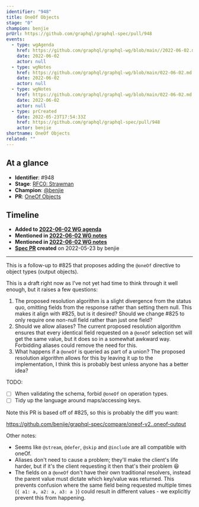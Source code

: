 ```yaml
---
identifier: "948"
title: OneOf Objects
stage: "0"
champion: benjie
prUrl: https://github.com/graphql/graphql-spec/pull/948
events:
  - type: wgAgenda
    href: https://github.com/graphql/graphql-wg/blob/main//2022-06-02.md
    date: 2022-06-02
    actor: null
  - type: wgNotes
    href: https://github.com/graphql/graphql-wg/blob/main/022-06-02.md
    date: 2022-06-02
    actor: null
  - type: wgNotes
    href: https://github.com/graphql/graphql-wg/blob/main/022-06-02.md
    date: 2022-06-02
    actor: null
  - type: prCreated
    date: 2022-05-23T17:54:33Z
    href: https://github.com/graphql/graphql-spec/pull/948
    actor: benjie
shortname: OneOf Objects
related: ""
---
```


## At a glance

- **Identifier**: #948
- **Stage**: [RFC0: Strawman](https://github.com/graphql/graphql-spec/blob/main/CONTRIBUTING.md#stage-0-strawman)
- **Champion**: [@benjie](https://github.com/benjie)
- **PR**: [OneOf Objects](https://github.com/graphql/graphql-spec/pull/948)

<!-- BEGIN_CUSTOM_TEXT -->



<!-- END_CUSTOM_TEXT -->

## Timeline

- **Added to [2022-06-02 WG agenda](https://github.com/graphql/graphql-wg/blob/main//2022-06-02.md)**
- **Mentioned in [2022-06-02 WG notes](https://github.com/graphql/graphql-wg/blob/main/022-06-02.md)**
- **Mentioned in [2022-06-02 WG notes](https://github.com/graphql/graphql-wg/blob/main/022-06-02.md)**
- **[Spec PR](https://github.com/graphql/graphql-spec/pull/948) created** on 2022-05-23 by benjie

<!-- VERBATIM -->

---

This is a follow-up to #825 that proposes adding the `@oneOf` directive to object types (output objects).

This is a draft right now as I've not yet had time to think through it well enough, but it raises a few questions:

1. The proposed resolution algorithm is a slight divergence from the status quo, omitting fields from the response rather than setting them null. This makes it align with #825, but is it desired? Should we change #825 to only require one non-null field rather than just one field?
2. Should we allow aliases? The current proposed resolution algorithm ensures that every identical field requested on a `@oneOf` selection set will get the same value, but it does so in a somewhat awkward way. Forbidding aliases could remove the need for this.
3. What happens if a `@oneOf` is queried as part of a union? The proposed resolution algorithm allows for this by leaving it up to the implementation, I think this is probably best unless anyone has a better idea?

TODO:

- [ ] When validating the schema, forbid `@oneOf` on operation types.
- [ ] Tidy up the language around maps/accessing keys.

Note this PR is based off of #825, so this is probably the diff you want:

https://github.com/benjie/graphql-spec/compare/oneof-v2..oneof-output


Other notes:

- Seems like `@stream`, `@defer`, `@skip` and `@include` are all compatible with oneOf.
- Aliases don't need to cause a problem; they'll make the client's life harder, but if it's the client requesting it then that's their problem :laughing: 
- The fields on a `@oneOf` don't have their own traditional resolvers, instead the parent value must dictate which key/value was returned. This prevents confusion where the same field being requested multiple times (`{ a1: a, a2: a, a3: a }`) could result in different values - we explicitly prevent this from happening.
